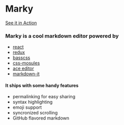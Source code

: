# Marky

[See it in Action](http://vesparny.github.io/marky/)

### Marky is a cool markdown editor powered by
* [react](http://facebook.github.io/react/)
* [redux](https://github.com/rackt/redux/)
* [basscss](www.basscss.com/)
* [css-mosules](https://github.com/css-modules/css-modules)
* [ace editor](http://ace.c9.io/)
* [markdown-it](https://github.com/markdown-it/markdown-it)


#### It ships with some handy features

* permalinking for easy sharing
* syntax highlighting
* emoji support
* syncronized scrolling
* GitHub flavored markdown
